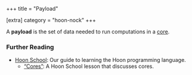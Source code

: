 +++
title = "Payload"

[extra]
category = "hoon-nock"
+++

A **payload** is the set of data needed to run computations in a
[core](/reference/glossary/core).

### Further Reading

- [Hoon School](/guides/core/hoon-school/): Our guide to learning the Hoon
  programming language.
  - [“Cores”](/guides/core/hoon-school/F-cores#cores): A Hoon School lesson that
    discusses cores.
